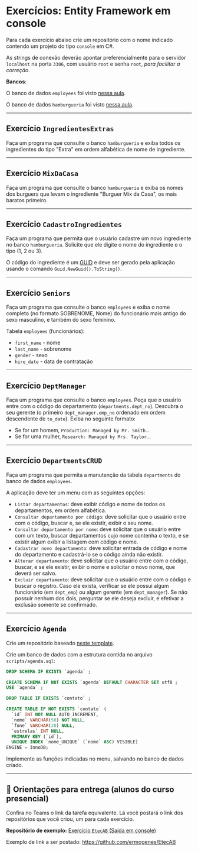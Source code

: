 # Exercícios: Entity Framework em console

Para cada exercício abaixo crie um repositório com o nome indicado contendo um projeto do tipo `console` em C#.

As strings de conexão deverão apontar preferencialmente para o servidor `localhost` na porta `3306`, com usuário `root` e senha `root`, _para facilitar a correção_.

**Bancos**:

O banco de dados `employees` foi visto [nessa aula](https://github.com/ermogenes/aulas-programacao-web/blob/master/content/orm-ef-mysql.md).

O banco de dados `hamburgueria` foi visto [nessa aula](https://github.com/ermogenes/aulas-programacao-web/blob/master/content/relacionamentos.md).

---
## Exercício `IngredientesExtras`

Faça um programa que consulte o banco `hamburgueria` e exiba todos os ingredientes do tipo "Extra" em ordem alfabética de nome de ingrediente.

---
## Exercício `MixDaCasa`

Faça um programa que consulte o banco `hamburgueria` e exiba os nomes dos burguers que levam o ingrediente "Burguer Mix da Casa", os mais baratos primeiro.

---
## Exercício `CadastroIngredientes`

Faça um programa que permita que o usuário cadastre um novo ingrediente no banco `hamburgueria`. Solicite que ele digite o nome do ingrediente e o tipo (1, 2 ou 3).

O código do ingrediente é um [GUID](https://pt.wikipedia.org/wiki/Identificador_%C3%BAnico_universal) e deve ser gerado pela aplicação usando o comando `Guid.NewGuid().ToString()`.

---
## Exercício `Seniors`

Faça um programa que consulte o banco `employees` e exiba o nome completo (no formato SOBRENOME, Nome) do funcionário mais antigo do sexo masculino, e também do sexo feminino.

Tabela `employees` (funcionários):
- `first_name` - nome
- `last_name` - sobrenome
- `gender` - sexo
- `hire_date` - data de contratação

---
## Exercício `DeptManager`

Faça um programa que consulte o banco `employees`. Peça que o usuário entre com o código do departamento (`departments.dept_no`). Descubra o seu gerente (o primeiro `dept_manager.emp_no` ordenado em ordem descendente de `to_date`). Exiba no seguinte formato:

- Se for um homem, `Production: Managed by Mr. Smith.`.
- Se for uma mulher, `Research: Managed by Mrs. Taylor.`.

---
## Exercício `DepartmentsCRUD`

Faça um programa que permita a manutenção da tabela `departments` do banco de dados `employees`.

A aplicação deve ter um menu com as seguintes opções:

- `Listar departamentos`: deve exibir código e nome de todos os departamentos, em ordem alfabética.
- `Consultar departamento por código`: deve solicitar que o usuário entre com o código, buscar e, se ele existir, exibir o seu nome.
- `Consultar departamento por nome`: deve solicitar que o usuário entre com um texto, buscar departamentos cujo nome contenha o texto, e se existir algum exibir a listagem com código e nome.
- `Cadastrar novo departamento`: deve solicitar entrada de código e nome do departamento e cadastrá-lo se o código ainda não existir.
- `Alterar departamento`: deve solicitar que o usuário entre com o código, buscar, e se ele existir, exibir o nome e solicitar o novo nome, que deverá ser salvo.
- `Excluir departamento`: deve solicitar que o usuário entre com o código e buscar o registro. Caso ele exista, verificar se ele possui algum funcionário (em `dept_emp`) ou algum gerente (em `dept_manager`). Se não possuir nenhum dos dois, perguntar se ele deseja excluir, e efetivar a exclusão somente se confirmado.

---
## Exercício `Agenda`

Crie um repositório baseado [neste template](https://github.com/ermogenes/agenda-template).

Crie um banco de dados com a estrutura contida no arquivo `scripts/agenda.sql`:

```sql
DROP SCHEMA IF EXISTS `agenda` ;

CREATE SCHEMA IF NOT EXISTS `agenda` DEFAULT CHARACTER SET utf8 ;
USE `agenda` ;

DROP TABLE IF EXISTS `contato` ;

CREATE TABLE IF NOT EXISTS `contato` (
  `id` INT NOT NULL AUTO_INCREMENT,
  `nome` VARCHAR(50) NOT NULL,
  `fone` VARCHAR(20) NULL,
  `estrelas` INT NULL,
  PRIMARY KEY (`id`),
  UNIQUE INDEX `nome_UNIQUE` (`nome` ASC) VISIBLE)
ENGINE = InnoDB;
```

Implemente as funções indicadas no menu, salvando no banco de dados criado.

---

## 🏁 Orientações para entrega (alunos do curso presencial)

Confira no Teams o link da tarefa equivalente. Lá você postará o link dos repositórios que você criou, um para cada exercício.

**Repositório de exemplo:**
[Exercício `EtecAB` (Saída em console)](https://github.com/ermogenes/EtecAB)

Exemplo de link a ser postado: https://github.com/ermogenes/EtecAB
